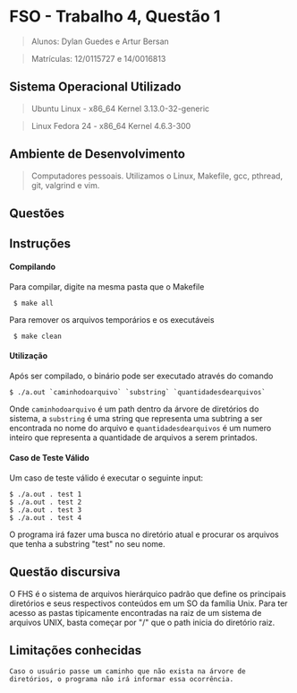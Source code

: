 # FSO - Trabalho 4, Questão 1
>  Alunos: Dylan Guedes e Artur Bersan

>  Matrículas: 12/0115727 e 14/0016813

## Sistema Operacional Utilizado
> Ubuntu Linux - x86_64 Kernel 3.13.0-32-generic

> Linux Fedora 24 - x86_64 Kernel 4.6.3-300

## Ambiente de Desenvolvimento
> Computadores pessoais. Utilizamos o Linux, Makefile, gcc, pthread, git, valgrind e vim.

## Questões

## Instruções
#### Compilando
Para compilar, digite na mesma pasta que o Makefile
```
 $ make all
```
Para remover os arquivos temporários e os executáveis
```
 $ make clean
```
#### Utilização
Após ser compilado, o binário pode ser executado através do comando
```
$ ./a.out `caminhodoarquivo` `substring` `quantidadesdearquivos`
```
Onde `caminhodoarquivo` é um path dentro da árvore de diretórios do sistema, a `substring` é uma string que representa uma subtring a ser encontrada no nome do arquivo e `quantidadesdearquivos` é um numero inteiro que representa a quantidade de arquivos a serem printados.

#### Caso de Teste Válido
Um caso de teste válido é executar o seguinte input:
```
$ ./a.out . test 1
$ ./a.out . test 2
$ ./a.out . test 3
$ ./a.out . test 4
```
O programa irá fazer uma busca no diretório atual e procurar os arquivos que tenha a substring "test" no seu nome.

## Questão discursiva
O FHS é o sistema de arquivos hierárquico padrão que define os principais diretórios e seus respectivos conteúdos em um SO da família Unix. Para ter acesso as pastas tipicamente encontradas na raiz de um sistema de arquivos UNIX, basta começar por "/" que o path inicia do diretório raiz.

## Limitações conhecidas
```
Caso o usuário passe um caminho que não exista na árvore de diretórios, o programa não irá informar essa ocorrência.
```
